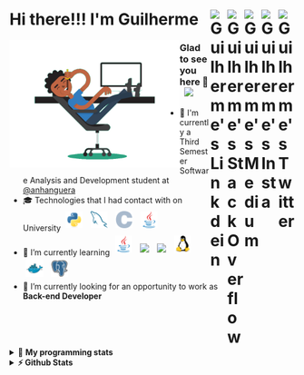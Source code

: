 <div align='left'><h1> Hi there!!! I'm Guilherme
  <a href="https://twitter.com/iamgrodrigues" target="_blank" rel="nofollow">
    <img align="right" alt="Guilherme's Twitter" width="30px" src="https://cdn.jsdelivr.net/npm/simple-icons@v3/icons/twitter.svg" />
  </a>
    <a href="https://www.instagram.com/iamgrodrigues" target="_blank" rel="nofollow">
    <img align="right" alt="Guilherme's Insta" width="30px" src="https://cdn.jsdelivr.net/npm/simple-icons@v3/icons/instagram.svg" />
  </a>
		<a href="https://medium.com/@iamgrodrigues" target="_blank" rel="nofollow">
		<img align="right" alt="Guilherme's Medium" width="30px" src="https://cdn.jsdelivr.net/npm/simple-icons@v3/icons/medium.svg" />
  </a>
  <a href="https://stackoverflow.com/users/14347023/iamgrodrigues" target="_blank" rel="nofollow">
    <img align="right" alt="Guilherme's StackOverflow" width="30px" src="https://cdn.jsdelivr.net/npm/simple-icons@3.0.1/icons/stackoverflow.svg" />
  </a>
	<a href="https://www.linkedin.com/in/iamgrodrigues" target="_blank" rel="nofollow">
    <img align="right" alt="Guilherme's Linkdein" width="30px" src="https://cdn.jsdelivr.net/npm/simple-icons@v3/icons/linkedin.svg" />
  </a>
</h1>
</div>

<img src='https://github.com/iamgrodrigues/iamgrodrigues/blob/master/Assets/dev.gif' width="300px" align='left'>

### Glad to see you here 👋 &nbsp; ![](https://visitor-badge.glitch.me/badge?page_id=iamgrodrigues.iamgrodrigues&style=flat-square&color=0088cc)
- :school: I'm currently a Third Semester Software Analysis and Development student at <a href="https://www.anhanguera.com/">@anhanguera </a>
- 🎓 Technologies that I had contact with on University
	<img width="30px" style="padding:5px" src="https://raw.githubusercontent.com/devicons/devicon/master/icons/python/python-original.svg"/>
	<img width="30px" style="padding:5px" src="https://raw.githubusercontent.com/devicons/devicon/master/icons/mysql/mysql-original.svg"/>
	<img width="30px" style="padding:5px" src="https://raw.githubusercontent.com/devicons/devicon/master/icons/c/c-original.svg"/>
	<img width="30px" style="padding:5px" src="https://raw.githubusercontent.com/devicons/devicon/master/icons/java/java-original.svg"/>
- 🌱 I’m currently learning <img width="30px" style="padding:5px" src="https://raw.githubusercontent.com/devicons/devicon/master/icons/java/java-original.svg"/>
	<img width="30px" style="padding:5px" src="https://www.vectorlogo.zone/logos/springio/springio-icon.svg"/>
	<img width="30px" style="padding:5px" src="https://www.vectorlogo.zone/logos/angular/angular-icon.svg"/>
	<img width="30px" style="padding:5px" src="https://raw.githubusercontent.com/devicons/devicon/master/icons/linux/linux-original.svg"/>
	<img width="30px" style="padding:5px" src="https://raw.githubusercontent.com/devicons/devicon/master/icons/docker/docker-original.svg"/>
	<img width="30px" style="padding:5px" src="https://raw.githubusercontent.com/devicons/devicon/master/icons/postgresql/postgresql-original.svg"/>
- 🔭 I’m currently looking for an opportunity to work as **Back-end Developer**

<br />
<br />
<br />
<br />

<details> 
 <summary>🤖 <b>My programming stats</b></summary>
<br>
  
<!--START_SECTION:waka-->
![Lines of code](https://img.shields.io/badge/From%20Hello%20World%20I%27ve%20Written-7209%20lines%20of%20code-blue)

**🐱 My Github Data** 

> 🏆 88 Contributions in the Year 2021
 > 
> 📦 10.8 kB Used in Github's Storage 
 > 
> 💼 Opted to Hire
 > 
> 📜 8 Public Repositories 
 > 
> 🔑 0 Private Repositories  
 > 
**I'm an Early 🐤** 

```text
🌞 Morning    45 commits     █████░░░░░░░░░░░░░░░░░░░░   20.09% 
🌆 Daytime    77 commits     ████████░░░░░░░░░░░░░░░░░   34.38% 
🌃 Evening    62 commits     ███████░░░░░░░░░░░░░░░░░░   27.68% 
🌙 Night      40 commits     ████░░░░░░░░░░░░░░░░░░░░░   17.86%

```
📅 **I'm Most Productive on Friday** 

```text
Monday       22 commits     ██░░░░░░░░░░░░░░░░░░░░░░░   9.82% 
Tuesday      15 commits     █░░░░░░░░░░░░░░░░░░░░░░░░   6.7% 
Wednesday    32 commits     ███░░░░░░░░░░░░░░░░░░░░░░   14.29% 
Thursday     40 commits     ████░░░░░░░░░░░░░░░░░░░░░   17.86% 
Friday       80 commits     █████████░░░░░░░░░░░░░░░░   35.71% 
Saturday     21 commits     ██░░░░░░░░░░░░░░░░░░░░░░░   9.38% 
Sunday       14 commits     █░░░░░░░░░░░░░░░░░░░░░░░░   6.25%

```


📊 **This Week I Spent My Time On** 

```text
⌚︎ Time Zone: America/Sao_Paulo

💬 Programming Languages: 
Java                     22 hrs 56 mins      ███████████░░░░░░░░░░░░░░   47.11% 
Bash                     7 hrs 43 mins       ████░░░░░░░░░░░░░░░░░░░░░   15.87% 
Markdown                 7 hrs 23 mins       ███░░░░░░░░░░░░░░░░░░░░░░   15.19% 
Git                      5 hrs 24 mins       ██░░░░░░░░░░░░░░░░░░░░░░░   11.09% 
XML                      1 hr 25 mins        ░░░░░░░░░░░░░░░░░░░░░░░░░   2.91%

🔥 Editors: 
IntelliJ                 26 hrs 58 mins      █████████████░░░░░░░░░░░░   55.38% 
Bash                     13 hrs 20 mins      ██████░░░░░░░░░░░░░░░░░░░   27.38% 
VS Code                  7 hrs 31 mins       ███░░░░░░░░░░░░░░░░░░░░░░   15.45% 
Vim                      52 mins             ░░░░░░░░░░░░░░░░░░░░░░░░░   1.79%

🐱‍💻 Projects: 
JavaDeveloper-Bootcamp   17 hrs 6 mins       ████████░░░░░░░░░░░░░░░░░   35.13% 
PeopleManager-API        15 hrs 1 min        ███████░░░░░░░░░░░░░░░░░░   30.86% 
CitiesBrazil-API         12 hrs 44 mins      ██████░░░░░░░░░░░░░░░░░░░   26.15% 
Terminal                 1 hr 46 mins        █░░░░░░░░░░░░░░░░░░░░░░░░   3.65% 
iamgrodrigues            1 hr 2 mins         ░░░░░░░░░░░░░░░░░░░░░░░░░   2.13%

💻 Operating System: 
Linux                    48 hrs 42 mins      █████████████████████████   100.0%

```

**I Mostly Code in Java** 

```text
Java                     4 repos             ██████████████░░░░░░░░░░░   57.14% 
JavaScript               1 repo              ███░░░░░░░░░░░░░░░░░░░░░░   14.29% 
CSS                      1 repo              ███░░░░░░░░░░░░░░░░░░░░░░   14.29% 
Python                   1 repo              ███░░░░░░░░░░░░░░░░░░░░░░   14.29%

```



<!--END_SECTION:waka-->

</details>

<details>	
  <summary><b>⚡ Github Stats</b></summary>

<div>
	<img height="180em" src="https://github-readme-stats.vercel.app/api?username=iamgrodrigues&show_icons=true&hide_border=true&theme=gotham" />
	<img height="180em" src="https://github-readme-stats.vercel.app/api/top-langs/?username=iamgrodrigues&&show_icons=true&hide_border=true&layout=compact&langs_count=8&theme=gotham"/>
</div>
</details>


